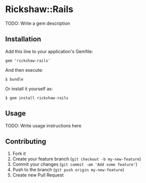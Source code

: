 # Rickshaw::Rails

TODO: Write a gem description

## Installation

Add this line to your application's Gemfile:

    gem 'rickshaw-rails'

And then execute:

    $ bundle

Or install it yourself as:

    $ gem install rickshaw-rails

## Usage

TODO: Write usage instructions here

## Contributing

1. Fork it
2. Create your feature branch (`git checkout -b my-new-feature`)
3. Commit your changes (`git commit -am 'Add some feature'`)
4. Push to the branch (`git push origin my-new-feature`)
5. Create new Pull Request
